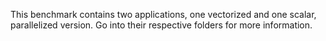 This benchmark contains two applications, one vectorized and one scalar, parallelized version. Go into their respective folders for more information.